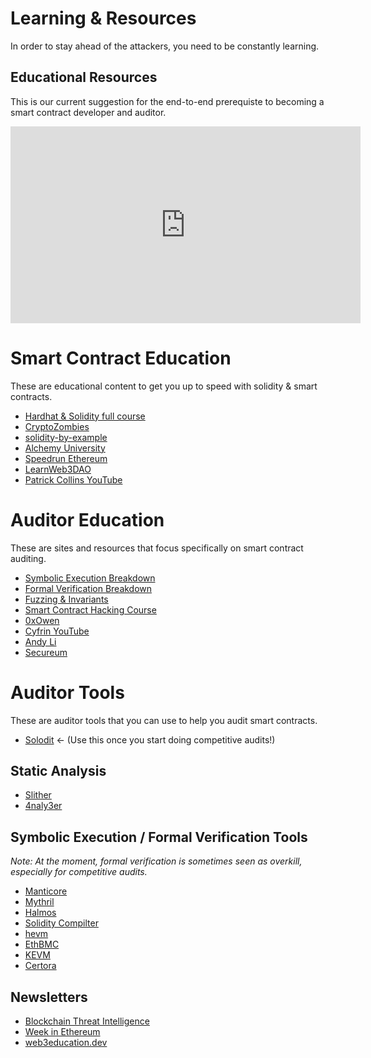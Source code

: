 # Learning & Resources

In order to stay ahead of the attackers, you need to be constantly learning. 

## Educational Resources

This is our current suggestion for the end-to-end prerequiste to becoming a smart contract developer and auditor.

<iframe width="560" height="315" src="https://www.youtube.com/embed/umepbfKp5rI" frameborder="0" allow="accelerometer; autoplay; clipboard-write; encrypted-media; gyroscope; picture-in-picture" allowfullscreen title="Smart Contract & Solidity Ultimate Course"></iframe>

# Smart Contract Education

These are educational content to get you up to speed with solidity & smart contracts.

- [Hardhat & Solidity full course](https://www.youtube.com/watch?v=gyMwXuJrbJQ)
- [CryptoZombies](https://cryptozombies.io/)
- [solidity-by-example](https://solidity-by-example.org/)
- [Alchemy University](https://speedrunethereum.com/)
- [Speedrun Ethereum](https://speedrunethereum.com/)
- [LearnWeb3DAO](https://learnweb3.io/)
- [Patrick Collins YouTube](https://www.youtube.com/@PatrickAlphaC)

# Auditor Education

These are sites and resources that focus specifically on smart contract auditing. 

- [Symbolic Execution Breakdown](https://hackmd.io/@SaferMaker/EVM-Sym-Exec)
- [Formal Verification Breakdown](https://www.youtube.com/watch?v=izpoxfTSaFs)
- [Fuzzing & Invariants](https://www.youtube.com/watch?v=juyY-CTolac)
- [Smart Contract Hacking Course](https://smartcontractshacking.com/)
- [0xOwen](https://www.youtube.com/@0xOwenThurm)
- [Cyfrin YouTube](https://www.youtube.com/@CyfrinAudits)
- [Andy Li](https://www.youtube.com/@andyli)
- [Secureum](https://secureum.substack.com/)

# Auditor Tools

These are auditor tools that you can use to help you audit smart contracts.

- [Solodit](https://solodit.xyz/) <- (Use this once you start doing competitive audits!)

## Static Analysis 

- [Slither](https://github.com/crytic/slither)
- [4naly3er](https://github.com/Picodes/4naly3er)

## Symbolic Execution / Formal Verification Tools

*Note: At the moment, formal verification is sometimes seen as overkill, especially for competitive audits.*

- [Manticore](https://github.com/trailofbits/manticore)
- [Mythril](https://github.com/ConsenSys/mythril)
- [Halmos](https://a16zcrypto.com/posts/article/symbolic-testing-with-halmos-leveraging-existing-tests-for-formal-verification/)
- [Solidity Compilter](https://docs.soliditylang.org/en/v0.8.20/smtchecker.html)
- [hevm](https://github.com/ethereum/hevm)
- [EthBMC](https://github.com/RUB-SysSec/EthBMC)
- [KEVM](https://github.com/runtimeverification/evm-semantics)
- [Certora](https://www.certora.com/)

## Newsletters

- [Blockchain Threat Intelligence](https://newsletter.blockthreat.io/)
- [Week in Ethereum](https://weekinethereumnews.com/)
- [web3education.dev](https://web3education.dev/)
